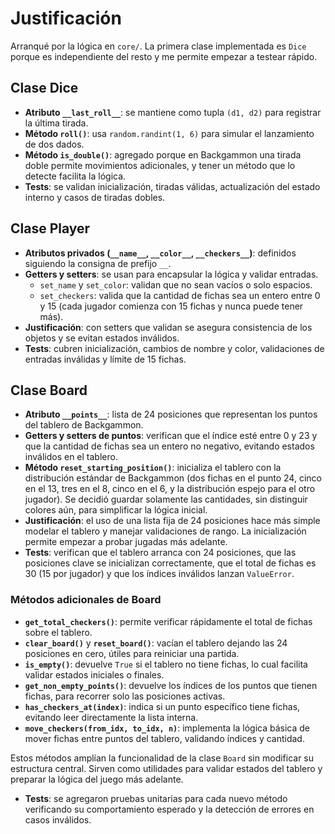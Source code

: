 # Justificación

Arranqué por la lógica en `core/`. La primera clase implementada es `Dice` porque es independiente del resto y me permite empezar a testear rápido.  

## Clase Dice
- **Atributo `__last_roll__`**: se mantiene como tupla `(d1, d2)` para registrar la última tirada.  
- **Método `roll()`**: usa `random.randint(1, 6)` para simular el lanzamiento de dos dados.  
- **Método `is_double()`**: agregado porque en Backgammon una tirada doble permite movimientos adicionales, y tener un método que lo detecte facilita la lógica.  
- **Tests**: se validan inicialización, tiradas válidas, actualización del estado interno y casos de tiradas dobles.

## Clase Player
- **Atributos privados (`__name__`, `__color__`, `__checkers__`)**: definidos siguiendo la consigna de prefijo `__`.  
- **Getters y setters**: se usan para encapsular la lógica y validar entradas.  
  - `set_name` y `set_color`: validan que no sean vacíos o solo espacios.  
  - `set_checkers`: valida que la cantidad de fichas sea un entero entre 0 y 15 (cada jugador comienza con 15 fichas y nunca puede tener más).  
- **Justificación**: con setters que validan se asegura consistencia de los objetos y se evitan estados inválidos.  
- **Tests**: cubren inicialización, cambios de nombre y color, validaciones de entradas inválidas y límite de 15 fichas.

## Clase Board
- **Atributo `__points__`**: lista de 24 posiciones que representan los puntos del tablero de Backgammon.  
- **Getters y setters de puntos**: verifican que el índice esté entre 0 y 23 y que la cantidad de fichas sea un entero no negativo, evitando estados inválidos en el tablero.  
- **Método `reset_starting_position()`**: inicializa el tablero con la distribución estándar de Backgammon (dos fichas en el punto 24, cinco en el 13, tres en el 8, cinco en el 6, y la distribución espejo para el otro jugador). Se decidió guardar solamente las cantidades, sin distinguir colores aún, para simplificar la lógica inicial.  
- **Justificación**: el uso de una lista fija de 24 posiciones hace más simple modelar el tablero y manejar validaciones de rango. La inicialización permite empezar a probar jugadas más adelante.  
- **Tests**: verifican que el tablero arranca con 24 posiciones, que las posiciones clave se inicializan correctamente, que el total de fichas es 30 (15 por jugador) y que los índices inválidos lanzan `ValueError`.

### Métodos adicionales de Board
- **`get_total_checkers()`**: permite verificar rápidamente el total de fichas sobre el tablero.  
- **`clear_board()`** y **`reset_board()`**: vacían el tablero dejando las 24 posiciones en cero, útiles para reiniciar una partida.  
- **`is_empty()`**: devuelve `True` si el tablero no tiene fichas, lo cual facilita validar estados iniciales o finales.  
- **`get_non_empty_points()`**: devuelve los índices de los puntos que tienen fichas, para recorrer solo las posiciones activas.  
- **`has_checkers_at(index)`**: indica si un punto específico tiene fichas, evitando leer directamente la lista interna.  
- **`move_checkers(from_idx, to_idx, n)`**: implementa la lógica básica de mover fichas entre puntos del tablero, validando índices y cantidad.  

Estos métodos amplían la funcionalidad de la clase `Board` sin modificar su estructura central. Sirven como utilidades para validar estados del tablero y preparar la lógica del juego más adelante.  
- **Tests**: se agregaron pruebas unitarias para cada nuevo método verificando su comportamiento esperado y la detección de errores en casos inválidos.
